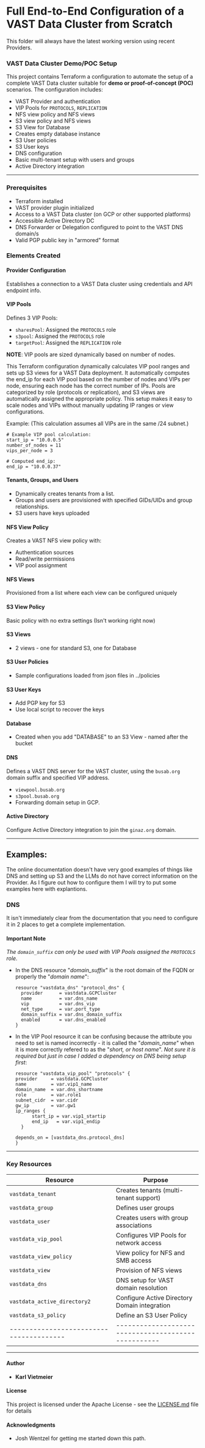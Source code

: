 # Full End-to-End Configuration of a VAST Data Cluster from Scratch

This folder will always have the latest working version using recent Providers.


### VAST Data Cluster Demo/POC Setup

This project contains Terraform a configuration to automate the setup of a complete VAST Data cluster suitable for **demo or proof-of-concept (POC)** scenarios. The configuration includes:

- VAST Provider and authentication
- VIP Pools for `PROTOCOLS`, `REPLICATION`
- NFS view policy and NFS views
- S3 view policy and NFS views
- S3 View for Database
- Creates empty database instance
- S3 User policies
- S3 User keys
- DNS configuration
- Basic multi-tenant setup with users and groups
- Active Directory integration

---

### Prerequisites
- Terraform installed
- VAST provider plugin initialized
- Access to a VAST Data cluster (on GCP or other supported platforms)
- Accessible Active Directory DC
- DNS Forwarder or Delegation configured to point to the VAST DNS domain/s
- Valid PGP public key in "armored" format

### Elements Created

####  Provider Configuration
Establishes a connection to a VAST Data cluster using credentials and API endpoint info.

####  VIP Pools
Defines 3 VIP Pools:
- `sharesPool`: Assigned the `PROTOCOLS` role
- `s3pool`: Assigned the `PROTOCOLS` role
- `targetPool`: Assigned the `REPLICATION` role

**NOTE**: VIP pools are sized dynamically based on number of nodes.

This Terraform configuration dynamically calculates VIP pool ranges and sets up S3 views for a VAST Data deployment. It automatically computes the end_ip for each VIP pool based on the number of nodes and VIPs per node, ensuring each node has the correct number of IPs. Pools are categorized by role (protocols or replication), and S3 views are automatically assigned the appropriate policy. This setup makes it easy to scale nodes and VIPs without manually updating IP ranges or view configurations.

Example:  (This calculation assumes all VIPs are in the same /24 subnet.)

  ```hcl
  # Example VIP pool calculation:
  start_ip = "10.0.0.5"
  number_of_nodes = 11
  vips_per_node = 3

  # Computed end_ip:
  end_ip = "10.0.0.37"
  ```

####  Tenants, Groups, and Users
- Dynamically creates tenants from a list.
- Groups and users are provisioned with specified GIDs/UIDs and group relationships.
- S3 users have keys uploaded

####  NFS View Policy
Creates a VAST NFS view policy with:
- Authentication sources
- Read/write permissions
- VIP pool assignment

####  NFS Views
Provisioned from a list where each view can be configured uniquely

####  S3 View Policy
Basic policy with no extra settings (Isn't working right now)

####  S3 Views
- 2 views - one for standard S3, one for Database

####  S3 User Policies
- Sample configurations loaded from json files in ../policies

####  S3 User Keys
- Add PGP key for S3
- Use local script to recover the keys

####  Database
- Created when you add "DATABASE" to an S3 View - named after the bucket

####  DNS
Defines a VAST DNS server for the VAST cluster, using the `busab.org` domain suffix and specified VIP address.
- `viewpool.busab.org`
- `s3pool.busab.org`
- Forwarding domain setup in GCP.

####  Active Directory
Configure Active Directory integration to join the `ginaz.org` domain.

---

## Examples:

The online documentation doesn't have very good examples of things like DNS and setting up S3 and the LLMs do not have correct information on the Provider. As I figure out how to configure them I will try to put some examples here with explantions.

### DNS
It isn't immediately clear from the documentation that you need to configure it in 2 places to get a complete implementation.  
  
#### Important Note  
*The `domain_suffix` can only be used with VIP Pools assigned the `PROTOCOLS` role.*  
  
- In the DNS resource "*domain_suffix*" is the root domain of the FQDN or properly the "*domain name*":

  ```hcl
  resource "vastdata_dns" "protocol_dns" {
    provider      = vastdata.GCPCluster
    name          = var.dns_name
    vip           = var.dns_vip
    net_type      = var.port_type
    domain_suffix = var.dns_domain_suffix
    enabled       = var.dns_enabled
  }
  ```
- In the VIP Pool resource it can be confusing because the attribute you need to set is named incorrectly - it is called the "*domain_name*" when it is more correctly refered to as the "*short, or host name*". *Not sure it is required but just in case I added a dependency on DNS being setup first*:

  ```hcl
  resource "vastdata_vip_pool" "protocols" {
  provider     = vastdata.GCPCluster
  name         = var.vip1_name
  domain_name  = var.dns_shortname
  role         = var.role1
  subnet_cidr  = var.cidr
  gw_ip        = var.gw1
  ip_ranges {
        start_ip = var.vip1_startip
        end_ip   = var.vip1_endip
    }
    
  depends_on = [vastdata_dns.protocol_dns]
  }
  ```

---

###  Key Resources

| Resource                              | Purpose                                           |
|---------------------------------------|---------------------------------------------------|
| `vastdata_tenant`                     | Creates tenants (multi-tenant support)            |
| `vastdata_group`                      | Defines user groups                               |
| `vastdata_user`                       | Creates users with group associations             |
| `vastdata_vip_pool`                   | Configures VIP Pools for network access           |
| `vastdata_view_policy`                | View policy for NFS and SMB access                |
| `vastdata_view`                       | Provision of NFS views                            |
| `vastdata_dns`                        | DNS setup for VAST domain resolution              |
| `vastdata_active_directory2`          | Configure Active Directory Domain integration     |
| `vastdata_s3_policy`                  | Define an S3 User Policy     |
|---------------------------------------|---------------------------------------------------|

---

#### Author

* **Karl Vietmeier**

#### License

This project is licensed under the Apache License - see the [LICENSE.md](../../LICENSE.md) file for details

#### Acknowledgments

* Josh Wentzel for getting me started down this path.